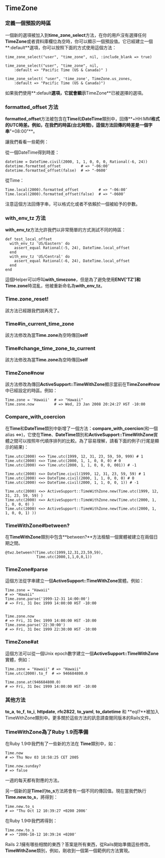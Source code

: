 ## TimeZone

### 定義一個預設的時區

一個新的選項被加入到**time\_zone\_select**方法，在你的用戶沒有選擇任何**TimeZone**或者資料庫欄位為空時，你可以顯示一個預設值。它已經建立一個**:default**選項，你可以按照下面的方式使用這個方法：

	time_zone_select("user", "time_zone", nil, :include_blank => true)
	
	time_zone_select("user", "time_zone", nil, 
		:default => "Pacific Time (US & Canada)" )
	
	time_zone_select( "user", 'time_zone', TimeZone.us_zones, 
		:default => "Pacific Time (US & Canada)")

如果我們使用**:default**選項，它就會顯示**TimeZone**已被選擇的選項。

### formatted_offset 方法

**formatted\_offset**方法被包含在**Time**和**DateTime**類別中，回傳**+HH:MM**格式的UTC時差。例如，在我們的時區(台北時間)，這個方法回傳的時差是一個字串**"+08:00"**。

讓我們看看一些範例：

從一個DateTime得到時差：

	datetime = DateTime.civil(2000, 1, 1, 0, 0, 0, Rational(-6, 24))
	datetime.formatted_offset         # => "-06:00″
	datetime.formatted_offset(false)  # => "-0600″

從Time：

	Time.local(2000).formatted_offset         # => "-06:00″
	Time.local(2000).formatted_offset(false)  # => "-0600″

注意這個方法回傳字串，可以格式化或者不依賴於一個被給予的參數。

### with\_env\_tz 方法

**with\_env\_tz**方法允許我們以非常簡單的方式測試不同的時區：

	def test_local_offset
	  with_env_tz 'US/Eastern' do
	    assert_equal Rational(-5, 24), DateTime.local_offset
	  end
	  with_env_tz 'US/Central' do
	    assert_equal Rational(-6, 24), DateTime.local_offset
	  end
	end

這個Helper可以呼叫**with\_timezone**，但是為了避免使用**ENV['TZ']**和**Time.zone**時混亂，他被重新命名為**with\_env\_tz**。

### Time.zone_reset!

該方法已經跟我們說再見了。

### Time#in\_current\_time\_zone

該方法修改為當**Time.zone**為空時傳回**self**

### Time#change\_time\_zone\_to\_current

該方法修改為當**Time.zone**為空時傳回**self**

### TimeZone#now

該方法修改為傳回**ActiveSupport::TimeWithZone**顯示當前在**TimeZone#now**中已經設定的時區。例如：

	Time.zone = 'Hawaii'  # => "Hawaii"
	Time.zone.now         # => Wed, 23 Jan 2008 20:24:27 HST -10:00

### Compare\_with\_coercion
	
在**Time**和**DateTime**類別中新增了一個方法：**compare\_with\_coercion**(和一個alias <=>)，它使在**Time**、**DateTime**類別和**ActiveSupport::TimeWithZone**實體之間可以按照年代順序排列的比較。為了容易理解，請看下面的例子(行尾是顯示的結果)：

	Time.utc(2000) <=> Time.utc(1999, 12, 31, 23, 59, 59, 999) # 1
	Time.utc(2000) <=> Time.utc(2000, 1, 1, 0, 0, 0) # 0
	Time.utc(2000) <=> Time.utc(2000, 1, 1, 0, 0, 0, 001)) # -1

	Time.utc(2000) <=> DateTime.civil(1999, 12, 31, 23, 59, 59) # 1
	Time.utc(2000) <=> DateTime.civil(2000, 1, 1, 0, 0, 0) # 0
	Time.utc(2000) <=> DateTime.civil(2000, 1, 1, 0, 0, 1)) # -1

	Time.utc(2000) <=> ActiveSupport::TimeWithZone.new(Time.utc(1999, 12, 31, 23, 59, 59) )
	Time.utc(2000) <=> ActiveSupport::TimeWithZone.new(Time.utc(2000, 1, 1, 0, 0, 0) )
	Time.utc(2000) <=> ActiveSupport::TimeWithZone.new(Time.utc(2000, 1, 1, 0, 0, 1) ))

### TimeWithZone#between?

在**TimeWithZone**類別中包含**between?**方法檢驗一個實體被建立在兩個日期之間。

	@twz.between?(Time.utc(1999,12,31,23,59,59),
	              Time.utc(2000,1,1,0,0,1))
	
### TimeZone#parse
	
這個方法從字串建立一個**ActiveSupport::TimeWithZone**實體。例如：

	Time.zone = "Hawaii"
	# => "Hawaii"
	Time.zone.parse('1999-12-31 14:00:00')
	# => Fri, 31 Dec 1999 14:00:00 HST -10:00


	Time.zone.now
	# => Fri, 31 Dec 1999 14:00:00 HST -10:00
	Time.zone.parse('22:30:00')
	# => Fri, 31 Dec 1999 22:30:00 HST -10:00

### TimeZone#at

這個方法可以從一個Unix epoch數字建立一個**ActiveSupport::TimeWithZone**實體，例如：

	Time.zone = "Hawaii" # => "Hawaii"
	Time.utc(2000).to_f  # => 946684800.0

	Time.zone.at(946684800.0)
	# => Fri, 31 Dec 1999 14:00:00 HST -10:00

### 其他方法

**to\_a**, **to\_f**, **to\_i**, **httpdate**, **rfc2822**, **to\_yaml**, **to\_datetime** 和 **eql?**被加入TimeWithZone類別中。更多關於這些方法的訊息請查閱同版本的Rails文件。

### TimeWithZone為了Ruby 1.9而準備

在Ruby 1.9中我們有了一些新的方法在 **Time**類別中，如：

	Time.now
	# => Thu Nov 03 18:58:25 CET 2005

	Time.now.sunday?
	# => false

一週的每天都有對應的方法。

另一個新的是**Time**的**to\_s**方法將會有一個不同的傳回值。現在當我們執行**Time.new.to\_s**，將得到：

	Time.new.to_s
	# => "Thu Oct 12 10:39:27 +0200 2006″

在Ruby 1.9中我們將得到：

	Time.new.to_s
	# => "2006-10-12 10:39:24 +0200″

Rails 2.1擁有哪些相關的東西？答案是所有東西，從Rails開始準備這些修改。**TimeWithZone**類別，例如，剛收到一個第一個範例的方法實現。